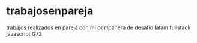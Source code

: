 # trabajosenpareja
trabajos realizados en pareja con mi compañera de desafio latam fullstack javascript G72
